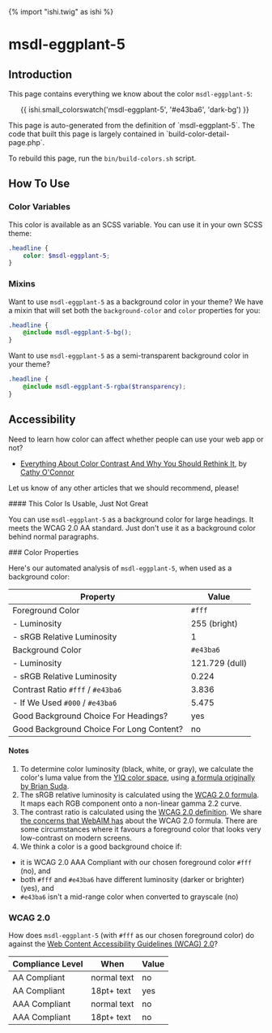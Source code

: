 {% import "ishi.twig" as ishi %}
# msdl-eggplant-5

## Introduction

This page contains everything we know about the color `msdl-eggplant-5`:

<div class="grid">
    <div class="cell">
        <div class="swatch">
            <ul>
                {{ ishi.small_colorswatch('msdl-eggplant-5', '#e43ba6', 'dark-bg') }}
            </ul>
        </div>
    </div>
</div>

<div class="callout callout--info" markdown="1">
This page is auto-generated from the definition of `msdl-eggplant-5`. The code that built this page is largely contained in `build-color-detail-page.php`.

To rebuild this page, run the `bin/build-colors.sh` script.
</div>

## How To Use

### Color Variables

This color is available as an SCSS variable. You can use it in your own SCSS theme:

```scss
.headline {
    color: $msdl-eggplant-5;
}
```

### Mixins

Want to use `msdl-eggplant-5` as a background color in your theme? We have a mixin that will set both the `background-color` and `color` properties for you:

```scss
.headline {
    @include msdl-eggplant-5-bg();
}
```

Want to use `msdl-eggplant-5` as a semi-transparent background color in your theme?

```scss
.headline {
    @include msdl-eggplant-5-rgba($transparency);
}
```

## Accessibility

Need to learn how color can affect whether people can use your web app or not?

* [Everything About Color Contrast And Why You Should Rethink It](https://www.smashingmagazine.com/2014/10/color-contrast-tips-and-tools-for-accessibility/), by [Cathy O'Connor](http://www.twitter.com/cagocon)

Let us know of any other articles that we should recommend, please!
<div class="callout callout--warning" markdown="1">
#### This Color Is Usable, Just Not Great

You can use `msdl-eggplant-5` as a background color for large headings. It meets the WCAG 2.0 AA standard. Just don't use it as a background color behind normal paragraphs.
</div>
### Color Properties

Here's our automated analysis of `msdl-eggplant-5`, when used as a background color:

Property | Value
---------|------
Foreground Color | `#fff`
- Luminosity | 255 (bright)
- sRGB Relative Luminosity | 1
Background Color | `#e43ba6`
- Luminosity | 121.729 (dull)
- sRGB Relative Luminosity | 0.224
Contrast Ratio `#fff` / `#e43ba6` | 3.836
- If We Used `#000` / `#e43ba6` | 5.475
Good Background Choice For Headings? | yes
Good Background Choice For Long Content? | no

#### Notes

1. To determine color luminosity (black, white, or gray), we calculate the color's luma value from the [YIQ color space](https://en.wikipedia.org/wiki/YIQ), using [a formula originally by Brian Suda](https://24ways.org/2010/calculating-color-contrast/).
1. The sRGB relative luminosity is calculated using the [WCAG 2.0 formula](https://www.w3.org/TR/WCAG20/#relativeluminancedef). It maps each RGB component onto a non-linear gamma 2.2 curve.
1. The contrast ratio is calculated using the [WCAG 2.0 definition](https://www.w3.org/TR/2008/REC-WCAG20-20081211/#contrast-ratiodef). We share [the concerns that WebAIM has](http://webaim.org/blog/wcag-2-1-feedback/) about the WCAG 2.0 formula. There are some circumstances where it favours a foreground color that looks very low-contrast on modern screens.
1. We think a color is a good background choice if:
  - it is WCAG 2.0 AAA Compliant with our chosen foreground color `#fff` (no), and
  - both `#fff` and `#e43ba6` have different luminosity (darker or brighter) (yes), and
  - `#e43ba6` isn't a mid-range color when converted to grayscale (no)

### WCAG 2.0

How does `msdl-eggplant-5` (with `#fff` as our chosen foreground color) do against the [Web Content Accessibility Guidelines (WCAG) 2.0](https://www.w3.org/TR/WCAG20/)?

Compliance Level | When | Value
-----------------|------|------
AA Compliant | normal text | no
AA Compliant | 18pt+ text | yes
AAA Compliant | normal text | no
AAA Compliant | 18pt+ text | no